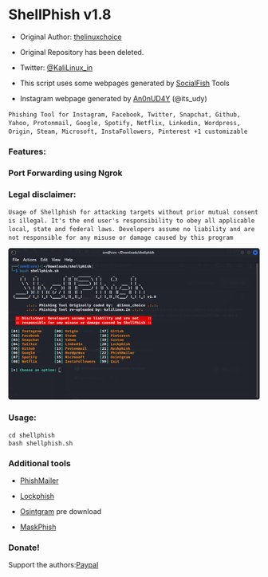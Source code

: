 # ShellPhish v1.8

* Original Author: [thelinuxchoice](https://github.com/thelinuxchoice)
* Original Repository has been deleted.
* Twitter: [@KaliLinux_in](https://twitter.com/KaliLinux_in)

* This script uses some webpages generated by [SocialFish](https://github.com/UndeadSec/SocialFish) Tools

* Instagram webpage generated by [An0nUD4Y](https://github.com/An0nUD4Y) (@its_udy)

`Phishing Tool for Instagram, Facebook, Twitter, Snapchat, Github, Yahoo, Protonmail, Google, Spotify, Netflix, Linkedin, Wordpress, Origin, Steam, Microsoft, InstaFollowers, Pinterest +1 customizable`

### Features:
### Port Forwarding using Ngrok

### Legal disclaimer:

`Usage of Shellphish for attacking targets without prior mutual consent is illegal. It's the end user's responsibility to obey all applicable local, state and federal laws. Developers assume no liability and are not responsible for any misuse or damage caused by this program`

![shellp](https://github.com/readloud/shellphish/blob/a25ab467d221bdf9bac2081d55c05b880700c266/sites/.osint/ss.png)

### Usage:
```
cd shellphish
bash shellphish.sh
```
### Additional tools

* [PhishMailer](sites/.mailer/#READMEmd)

* [Lockphish](sites/.src/#READMEmd)

* [Osintgram](sites/.osint/#READMEmd) pre download

* [MaskPhish](sites/.src/#mask.md)

### Donate!

Support the authors:[Paypal](https://www.paypal.com/cgi-bin/webscr?cmd=_s-xclick&hosted_button_id=CLKRT5QXXFJY4&source=url)
